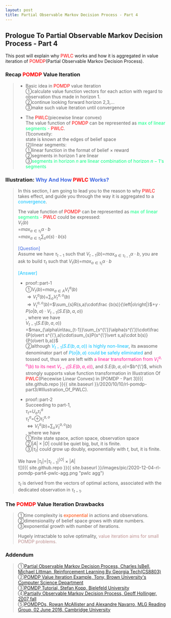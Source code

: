 ```yaml
---
layout: post
title: Partial Observable Markov Decision Process - Part 4
---
```


## Prologue To Partial Observable Markov Decision Process - Part 4
<p class="message">
This post will explain why <font color="Red">PWLC</font> works and how it is aggregated in value iteration of <font color="Red">POMDP</font>(Partial Observable Markov Decision Process).  
</p>

### Recap <font color="Red">POMDP</font> Value Iteration
>* Basic idea in <font color="Red">POMDP</font> value iteration  
>&#10112;calculate value function vectors for each action with regard to observation thus made in horizon $1$.  
>&#10113;continue looking forward horizon $2$,$3$,...  
>&#10114;make such value iteration until convergence  
>
>* The <font color="Red">PWLC</font>(piecewise linear convex)  
>The value function of <font color="Red">POMDP</font> can be represented as <font color="SpringGreen">max of linear segments - <font color="Red">PWLC</font></font>.  
>$\left(1\right)$convexity:  
>state is known at the edges of belief space  
>$\left(2\right)$linear segments:  
>&#10112;linear function in the format of belief $\times$ reward  
>&#10113;segments in horizon 1 are linear  
>&#10114;<font color="SpringGreen">segments in horizon $n$ are linear combination of horizon $n-1$'s segments</font>  

### Illustration: <font color="RoyalBlue">Why And How <font color="Red">PWLC</font> Works?</font>
>In this section, I am going to lead you to the reason to why <font color="Red">PWLC</font> takes effect, and guide you through the way it is aggregated to a <font color="DeepSkyBlue">convergence</font>.  
>
>The value function of <font color="Red">POMDP</font> can be represented as <font color="SpringGreen">max of linear segments - <font color="Red">PWLC</font></font> could be expressed:  
>$V_{t}(b)$  
>=$max_{\alpha\in\tau_{t}}\alpha\cdot b$  
>=$max_{\alpha\in\tau_{t}}\sum_{s}\alpha(s)\cdot b(s)$  
>
><font color="RoyalBlue">[Question]</font>  
>Assume we have $\tau_{t-1}$ such that $V_{t-1}(b)$=$max_{\alpha\in\tau_{t-1}}\alpha\cdot b$, you are ask to build $\tau_{t}$ such that $V_{t}(b)$=$max_{\alpha\in\tau_{t}}\alpha\cdot b$  
>
><font color="DeepSkyBlue">[Answer]</font>  
>* proof::part-1  
>&#10112;$V_{t}(b)$=$max_{a\in A}V_{t}^{a}(b)$  
>$\Rightarrow V_{t}^{a}(b)$=$\sum_{o}V_{t}^{a,o}(b)$  
>$\Rightarrow V_{t}^{a,o}(b)$=$\sum_{s}R(s,a)\cdot\frac {b(s)}{\left|o\right|}$+$\gamma\cdot P(o\vert b,a)\cdot V_{t-1}(S.E(b,a,o))$  
>, where we have  
>$V_{t-1}(S.E(b,a,o))$  
>=$max_{\alpha\in\tau_{t-1}}\sum_{s^{\'}}\alpha(s^{\'})\cdot\frac {P(o\vert s^{\'},a)\cdot\sum_{s}P(s^{\'}\vert s,a)\cdot b(s)}{P(o\vert b,a)}$  
>&#10113;although <font color="DeepSkyBlue">$V_{t-1}(S.E(b,a,o))$ is highly non-linear</font>, its awasome denominator part of <font color="DeepSkyBlue">$P(o\vert b,a)$ could be safely eliminated</font> and tossed out, thus we are left with <font color="DeepPink">a linear transformation from $V_{t}^{a,o}(b)$ to its next $V_{t-1}(S.E(b,a,o))$</font>, and $S.E(b,a,o)$=$b^{\'}$, which strongly supports value function transformation in Illustration Of <font color="Red">PWLC</font>(Piecewise Linear Convex) in [POMDP - Part 3]({{ site.github.repo }}{{ site.baseurl }}/2020/10/10/rl-pomdp-part3/#Illustration_Of_PWLC).  
>
>* proof::part-2  
>Succeeding to part-1,  
>$\tau_{t}$=$U_{a}\tau_{t}^{a}$  
>$\tau_{t}^{a}$=$\oplus\tau_{t}^{a,o}$  
>$\Leftrightarrow V_{t}^{a}(b)$=$\sum_{o}V_{t}^{a,o}(b)$  
>, where we have  
>&#10112;finite state space, action space, observation space  
>&#10113;$\left|A\right|\times\left|O\right|$ could be quiet big, but, it is finite.  
>&#10114;$\left|\tau_{t}\right|$ could grow up doubly, exponentially with $t$, but, it is finite.  
>
>We have $\left|\tau_{t}\right|$=$\left|\tau_{t-1}\right|^{\left|O\right|}\times\left|A\right|$  
![]({{ site.github.repo }}{{ site.baseurl }}/images/pic/2020-12-04-rl-pomdp-part4-pwlc-agg.png "pwlc agg")
>
>$\tau_{t}$ is derived from the vectors of optimal actions, associated with the dedicated observation in $\tau_{t-1}$.  

### The <font color="Red">POMDP</font> Value Iteration Drawbacks
>&#10112;time complexity is <font color="OrangeRed">exponential</font> in actions and observations.  
>&#10113;dimensionality of belief space grows with state numbers.  
>&#10114;exponential growth with number of iterations.  
>
>Hugely intractable to solve optimality, <font color="RosyBrown">value iteration aims for small POMDP problems.</font>  

### Addendum
>&#10112;[Partial Observable Markov Decision Process, Charles IsBell, Michael Littman, Reinforcement Learning By Georgia Tech(CS8803)](https://classroom.udacity.com/courses/ud600/lessons/4677668675/concepts/46822685970923)  
>&#10113;[POMDP Value Iteration Example, Tony, Brown University's Computer Science Department](http://cs.brown.edu/research/ai/pomdp/tutorial/pomdp-vi-example.html)  
>&#10114;[POMDP Tutorial, Stefan Kopp, Bielefeld University](https://www.techfak.uni-bielefeld.de/~skopp/Lehre/STdKI_SS10/POMDP_tutorial.pdf)  
>&#10115;[Partially Observable Markov Decision Process, Geoff Hollinger, 2007 fall](https://www.cs.cmu.edu/~ggordon/780-fall07/lectures/POMDP_lecture.pdf)    
>&#10116;[POMDPOs, Rowan McAllister and Alexandre Navarro, MLG Reading Group, 02 June 2016, Cambridge University](http://cbl.eng.cam.ac.uk/pub/Intranet/MLG/ReadingGroup/pomdp.pdf)  

<!-- Γ -->
<!-- \Omega -->
<!-- \cap intersection -->
<!-- \cup union -->
<!-- \frac{\Gamma(k + n)}{\Gamma(n)} \frac{1}{r^k}  -->
<!-- \mbox{\large$\vert$}\nolimits_0^\infty -->
<!-- \vert_0^\infty -->
<!-- \vert_{0.5}^{\infty} -->
<!-- &prime; ′ -->
<!-- &Prime; ″ -->
<!-- $E\lbrack X\rbrack$ -->
<!-- \overline{X_n} -->
<!-- \underset{Succss}P -->
<!-- \frac{{\overline {X_n}}-\mu}{S/\sqrt n} -->
<!-- \lim_{t\rightarrow\infty} -->
<!-- \int_{0}^{a}\lambda\cdot e^{-\lambda\cdot t}\operatorname dt -->
<!-- \Leftrightarrow -->
<!-- \prod_{v\in V} -->
<!-- \subset -->
<!-- \subseteq -->
<!-- \varnothing -->
<!-- \perp -->
<!-- \overset\triangle= -->
<!-- \left|X\right| -->
<!-- \xrightarrow{r_t} -->
<!-- \left\|?\right\| => ||?|| -->
<!-- \left|?\right| => |?| -->
<!-- \left(?\right) => (?) -->
<!-- \lbrack BQ\rbrack => [BQ] -->
<!-- \subset -->
<!-- \subseteq -->
<!-- \widehat -->
<!-- \left\langle1,2,3\right\rangle => <1,2,3> -->
<!-- \because -->
<!-- \therefore -->
<!-- \oplus  -->
<!-- \otimes  -->

<!-- Notes -->
<!-- <font color="OrangeRed">items, verb, to make it the focus, mathematic expression</font> -->
<!-- <font color="Red">KKT</font> -->
<!-- <font color="Red">SMO heuristics</font> -->
<!-- <font color="Red">F</font> distribution -->
<!-- <font color="Red">t</font> distribution -->
<!-- <font color="DeepSkyBlue">suggested item, soft item</font> -->
<!-- <font color="RoyalBlue">old alpha, quiz, example</font> -->
<!-- <font color="Green">new alpha</font> -->
<!-- <font color="Aqua">new alpha</font> -->
<!-- <font color="AquaMarine">new alpha</font> -->
<!-- <font color="SpringGreen">new alpha</font> -->
<!-- <font color="MediumSpringGreen">new alpha</font> -->

<!-- <font color="#C20000">conclusion, finding</font> -->
<!-- <font color="DeepPink">positive conclusion, finding</font> -->
<!-- <font color="RosyBrown">negative conclusion, finding</font> -->

<!-- <font color="#00ADAD">policy</font> -->
<!-- <font color="#6100A8">full observable</font> -->
<!-- <font color="#FFAC12">partial observable</font> -->
<!-- <font color="#EB00EB">stochastic</font> -->
<!-- <font color="#8400E6">state transition</font> -->
<!-- <font color="#D600D6">discount factor gamma $\gamma$</font> -->
<!-- <font color="#D600D6">$V(S)$</font> -->
<!-- <font color="#9300FF">immediate reward R(S)</font> -->

<!-- ### <font color="RoyalBlue">Example</font>: Illustration By Rainy And Sunny Days In One Week -->
<!-- <font color="RoyalBlue">[Question]</font> -->
<!-- <font color="DeepSkyBlue">[Answer]</font> -->

<!-- <font color="Brown">Notes::mjtsai1974</font> -->

<!-- 
[1]Given the vehicles pass through a highway toll station is $6$ per minute, what is the probability that no cars within $30$ seconds?
><font color="DeepSkyBlue">[1]</font>
><font color="OrangeRed">Given the vehicles pass through a highway toll station is $6$ per minute, what is the probability that no cars within $30$ seconds?</font>  
-->

<!--
><font color="DeepSkyBlue">[Notes]</font>
><font color="OrangeRed">Why at this moment, the Poisson and exponential probability come out with different result?</font>  
-->

<!-- http://www.html-color-names.com/ -->
<!-- https://www.medcalc.org/manual/gamma_distribution_functions.php -->
<!-- https://www.statlect.com/probability-distributions/student-t-distribution#hid5 -->
<!-- http://www.wiris.com/editor/demo/en/ -->